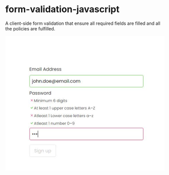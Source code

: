 # form-validation-javascript
A client-side form validation that ensure all required fields are filled and all the policies are fulfilled.

![form](https://github.com/moElhaj/form-validation-javascript/blob/master/form.JPG)

